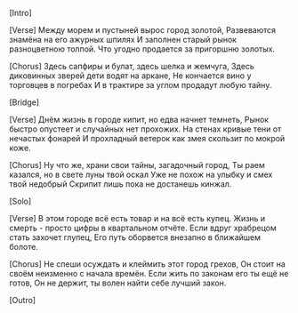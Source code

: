 [Intro]

[Verse]
Между морем и пустыней вырос город золотой,
Развеваются знамёна на его ажурных шпилях
И заполнен старый рынок разноцветною толпой.
Что угодно продается за пригоршню золотых.

[Chorus]
Здесь сапфиры и булат, здесь шелка и жемчуга,
Здесь диковинных зверей дети водят на аркане,
Не кончается вино у торговцев в погребах
И в трактире за углом продадут любую тайну.

[Bridge]

[Verse]
Днём жизнь в городе кипит, но едва начнет темнеть,
Рынок быстро опустеет и случайных нет прохожих.
На стенах кривые тени от нечастых фонарей
И прохладный ветерок как змея скользит по мокрой коже.

[Chorus]
Ну что же, храни свои тайны, загадочный город,
Ты раем казался, но в свете луны твой оскал
Уже не похож на улыбку и смех твой недобрый
Скрипит лишь пока не достанешь кинжал.

[Solo]

[Verse]
В этом городе всё есть товар и на всё есть купец.
Жизнь и смерть - просто цифры в квартальном отчёте.
Если вдруг храбрецом стать захочет глупец,
Его путь оборвется внезапно в ближайшем болоте.

[Chorus]
Не спеши осуждать и клеймить этот город грехов,
Он стоит на своём неизменно с начала времён.
Если жить по законам его ты ещё не готов,
Он не держит, ты волен найти себе лучший закон.

[Outro]

